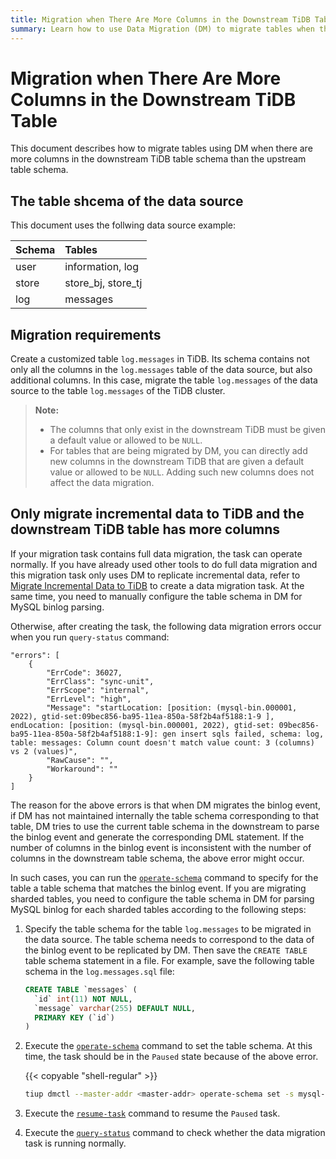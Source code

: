 ```yaml
---
title: Migration when There Are More Columns in the Downstream TiDB Table
summary: Learn how to use Data Migration (DM) to migrate tables when there are more columns in the downstream table schema.
---
```


# Migration when There Are More Columns in the Downstream TiDB Table

This document describes how to migrate tables using DM when there are more columns in the downstream TiDB table schema than the upstream table schema.

## The table shcema of the data source

This document uses the follwing data source example:

| Schema | Tables |
|:------|:------|
| user  | information, log |
| store | store_bj, store_tj |
| log   | messages |

## Migration requirements

Create a customized table `log.messages` in TiDB. Its schema contains not only all the columns in the `log.messages` table of the data source, but also additional columns. In this case, migrate the table `log.messages` of the data source to the table `log.messages` of the TiDB cluster.

> **Note:**
>
> * The columns that only exist in the downstream TiDB must be given a default value or allowed to be `NULL`.
> * For tables that are being migrated by DM, you can directly add new columns in the downstream TiDB that are given a default value or allowed to be `NULL`. Adding such new columns does not affect the data migration.

## Only migrate incremental data to TiDB and the downstream TiDB table has more columns

If your migration task contains full data migration, the task can operate normally. If you have already used other tools to do full data migration and this migration task only uses DM to replicate incremental data, refer to [Migrate Incremental Data to TiDB](usage-scenario-incremental-migration.md#create-replication-task) to create a data migration task. At the same time, you need to manually configure the table schema in DM for MySQL binlog parsing.

Otherwise, after creating the task, the following data migration errors occur when you run `query-status` command:

```
"errors": [
    {
        "ErrCode": 36027,
        "ErrClass": "sync-unit",
        "ErrScope": "internal",
        "ErrLevel": "high",
        "Message": "startLocation: [position: (mysql-bin.000001, 2022), gtid-set:09bec856-ba95-11ea-850a-58f2b4af5188:1-9 ], endLocation: [position: (mysql-bin.000001, 2022), gtid-set: 09bec856-ba95-11ea-850a-58f2b4af5188:1-9]: gen insert sqls failed, schema: log, table: messages: Column count doesn't match value count: 3 (columns) vs 2 (values)",
        "RawCause": "",
        "Workaround": ""
    }
]
```

The reason for the above errors is that when DM migrates the binlog event, if DM has not maintained internally the table schema corresponding to that table, DM tries to use the current table schema in the downstream to parse the binlog event and generate the corresponding DML statement. If the number of columns in the binlog event is inconsistent with the number of columns in the downstream table schema, the above error might occur.

In such cases, you can run the [`operate-schema`](manage-schema.md) command to specify for the table a table schema that matches the binlog event. If you are migrating sharded tables, you need to configure the table schema in DM for parsing MySQL binlog for each sharded tables according to the following steps:

1. Specify the table schema for the table `log.messages` to be migrated in the data source. The table schema needs to correspond to the data of the binlog event to be replicated by DM. Then save the `CREATE TABLE` table schema statement in a file. For example, save the following table schema in the `log.messages.sql` file:

    ```sql
    CREATE TABLE `messages` (
      `id` int(11) NOT NULL,
      `message` varchar(255) DEFAULT NULL,
      PRIMARY KEY (`id`)
    )
    ```

2. Execute the [`operate-schema`](manage-schema.md) command to set the table schema. At this time, the task should be in the `Paused` state because of the above error.

    {{< copyable "shell-regular" >}}

    ```bash
    tiup dmctl --master-addr <master-addr> operate-schema set -s mysql-01 task-test -d log -t message log.message.sql
    ```    

3. Execute the [`resume-task`](resume-task.md) command to resume the `Paused` task.

4. Execute the [`query-status`](query-status.md) command to check whether the data migration task is running normally.
